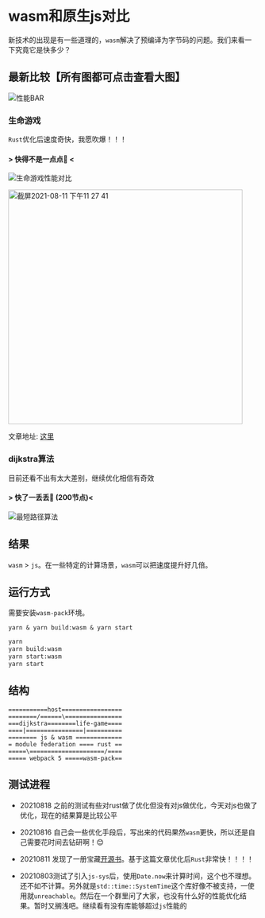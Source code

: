 # wasm和原生js对比

新技术的出现是有一些道理的，`wasm`解决了预编译为字节码的问题。我们来看一下究竟它是快多少？


## 最新比较【所有图都可点击查看大图】

![性能BAR](https://user-images.githubusercontent.com/18475942/129734234-50fb9a60-fa6a-489c-b452-3960f2356d76.png)


### 生命游戏

`Rust`优化后速度奇快，我愿吹爆！！！

#### > 快得不是一点点🤏 <
![生命游戏性能对比](https://user-images.githubusercontent.com/18475942/129570314-8a36f09e-9976-49ee-9dfa-7e493e2809c7.png)

<img width="472" alt="截屏2021-08-11 下午11 27 41" src="https://user-images.githubusercontent.com/18475942/129058708-9b4696c7-100c-4ff6-88d3-1eb6c0e5d5f5.png">

文章地址: [这里](https://rustwasm.github.io/docs/book/game-of-life/time-profiling.html)

### dijkstra算法

目前还看不出有太大差别，继续优化相信有奇效

#### > 快了一丢丢🤏  (200节点)<
![最短路径算法](https://user-images.githubusercontent.com/18475942/129570688-bca8ffd0-5f49-46d1-a28a-54729d942ca0.png)

## 结果

`wasm` > `js`。在一些特定的计算场景，`wasm`可以把速度提升好几倍。

## 运行方式

需要安装`wasm-pack`环境。

`yarn & yarn build:wasm & yarn start`

```bash
yarn
yarn build:wasm
yarn start:wasm
yarn start
```

## 结构

```
===========host=================
========/======\================
===dijkstra========life-game====
====|================|==========
======== js & wasm =============
= module federation ==== rust ==
=====\=====================/====
===== webpack 5 =====wasm-pack==
```

## 测试进程

- 20210818 之前的测试有些对rust做了优化但没有对js做优化，今天对js也做了优化，现在的结果算是比较公平

- 20210816 自己会一些优化手段后，写出来的代码果然`wasm`更快，所以还是自己需要花时间去钻研啊！😊

- 20210811 发现了一册宝藏[开源书](https://rustwasm.github.io/docs/book/)。基于这篇文章优化后`Rust`非常快！！！！

- 20210803测试了引入`js-sys`后，使用`Date.now`来计算时间，这个也不理想。还不如不计算。另外就是`std::time::SystemTime`这个库好像不被支持，一使用就`unreachable`。然后在一个群里问了大家，也没有什么好的性能优化结果。暂时又搁浅吧。继续看有没有库能够超过`js`性能的

